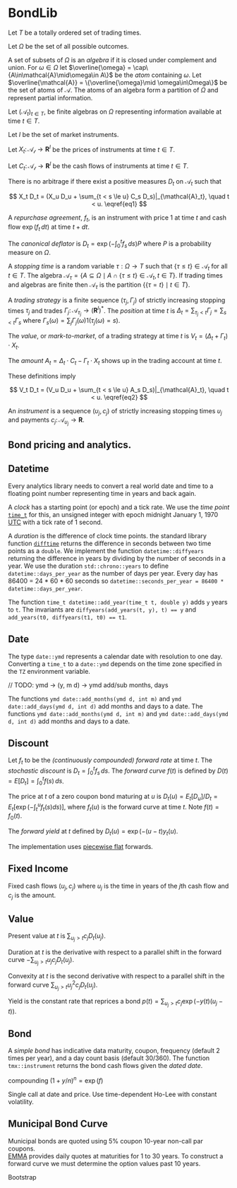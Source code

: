 # BondLib

Let $T$ be a totally ordered set of trading times.

Let $\Omega$ be the set of all possible outcomes. 

A set of subsets of $\Omega$ is an _algebra_ if it is closed under complement and union.
For $\omega\in\Omega$ let $`\overline{\omega} = \cap\{A\in\mathcal{A}\mid\omega\in A\}`$ be the _atom_ containing $\omega$.
Let $`\overline{\mathcal{A}} = \{\overline{\omega}\mid \omega\in\Omega\}`$ be the set of atoms of $\mathcal{A}$.
The atoms of an algebra form a partition of $\Omega$ and represent partial information.

Let $`(\mathcal{A}_t)_{t\in T}`$, be finite algebras on $\Omega$ representing information available at time $t\in T$.

Let $I$ be the set of market instruments.

Let $X_t\colon\mathcal{A_t}\to\boldsymbol{R}^I$ be the prices of instruments at time $t\in T$.

Let $C_t\colon\mathcal{A_t}\to\boldsymbol{R}^I$ be the cash flows of instruments at time $t\in T$.

There is no arbitrage if there exist a positive measures $D_t$ on $\mathcal{A}_t$ such that

$$
X_t D_t = (X_u D_u + \sum_{t < s \le u} C_s D_s)|_{\mathcal{A}_t}, \quad t < u. \eqref{eq1}
$$

A _repurchase agreement_, $f_t$, is an instrument with price $1$ at time $t$ and cash flow $\exp(f_t\,dt)$ at time $t+dt$.

The _canonical deflator_ is $D_t = \exp(-\int_0^t f_s\,ds)P$ where $P$ is a probability measure on $\Omega$.

A _stopping time_ is a random variable $\tau:\Omega\to T$ such that $`\{\tau \le t\} \in \mathcal{A}_t`$ for all $t\in T$.
The algebra $`\mathcal{A}_\tau = \{A\subseteq\Omega\mid A\cap\{\tau \le t\}\in\mathcal{A}_t, t\in T\}`$.
If trading times and algebras are finite then $\mathcal{A}_\tau$ is the partition
$`\{\{\tau = t\}\mid t\in T\}`$.

A _trading strategy_ is a finite sequence $(\tau_j, \Gamma_j)$ of strictly increasing stopping times $\tau_j$
and trades $\Gamma_j\colon\mathcal{A}_{\tau_j}\to(\boldsymbol{R}^I)^*$.
The _position_ at time $t$ is $`\Delta_t = \sum_{\tau_j < t} \Gamma_j = \sum_{s < t} \Gamma_s`$
where $`\Gamma_s(\omega) = \sum_j \Gamma_j(\omega)1(\tau_j(\omega) = s)`$.

The _value_, or _mark-to-market_, of a trading strategy at time $t$ is $V_t = (\Delta_t + \Gamma_t)\cdot X_t$.

The _amount_ $`A_t = \Delta_t\cdot C_t - \Gamma_t\cdot X_t`$ shows up in the trading account at time $t$.

These definitions imply

$$
V_t D_t = (V_u D_u + \sum_{t < s \le u} A_s D_s)|_{\mathcal{A}_t}, \quad t < u. \eqref{eq2}
$$

An _instrument_ is a sequence $(\upsilon_j, c_j)$ of strictly increasing stopping times $\upsilon_j$ and payments 
$`c_j\colon\mathcal{A}_{\upsilon_j}\to\boldsymbol{R}`$.

## Bond pricing and analytics.

## Datetime

Every analytics library needs to convert a real world date and time
to a floating point number representing time in years and back again. 

A _clock_ has a starting point (or epoch) and a tick rate.
We use the _time point_ [`time_t`](https://en.cppreference.com/w/c/chrono/time_t) for this,
an unsigned integer with epoch midnight January 1, 1970 
[UTC](https://www.ipses.com/eng/in-depth-analysis/standard-of-time-definition/)
with a tick rate of 1 second.

A _duration_ is the difference of clock time points.
the standard library function 
[`difftime`](https://en.cppreference.com/w/c/chrono/difftime)
returns the difference in seconds between two time points as a `double`.
We implement the function `datetime::diffyears` returning the difference
in years by dividing by the number of seconds in a year.
We use the duration `std::chrono::years` to define `datetime::days_per_year`
as the number of days per year. Every day has 86400 = 24 * 60 * 60 seconds
so `datetime::seconds_per_year = 86400 * datetime::days_per_year`.

The function `time_t datetime::add_year(time_t t, double y)` adds `y` years to `t`.
The invariants are `diffyears(add_years(t, y), t) == y`
and `add_years(t0, diffyears(t1, t0) == t1`.

## Date

The type `date::ymd` represents a calendar date with resolution to one day.
Converting a `time_t` to a `date::ymd` depends on the time zone specified
in the `TZ` environment variable. 

// TODO: 
ymd -> (y, m d) -> ymd
add/sub months, days

The functions `ymd date::add_months(ymd d, int m)` and
`ymd date::add_days(ymd d, int d)` add months and days to a date.
The functions `ymd date::add_months(ymd d, int m)` and
`ymd date::add_days(ymd d, int d)` add months and days to a date.

## Discount 

Let $f_t$ to be the _(continuously compounded) forward rate_ at time $t$.
The _stochastic discount_ is $D_t = \int_0^t f_s\,ds$.
The _forward curve_ $f(t)$ is defined by $D(t) = E[D_t] = \int_0^t f(s)\,ds$.

The price at $t$ of a zero coupon bond maturing at $u$ is 
$D_t(u) = E_t[D_u]/D_t = E_t[\exp(-\int_t^u f_t(s) ds)]$,
where $f_t(u)$ is the forward curve at time $t$. Note $f(t) = f_0(t)$.

The _forward yield_ at $t$ defined by $D_t(u) = \exp(-(u - t)y_t(u)$.

The implementation uses [piecewise flat](tmx_pwflat.h) forwards.

## Fixed Income

Fixed cash flows $(u_j, c_j)$ where $u_j$ is the time in years
of the $j$th cash flow and $c_j$ is the amount.

## Value

Present value at $t$ is $\sum_{u_j > t} c_j D_t(u_j)$.

Duration at $t$ is the derivative with respect to a parallel shift 
in the forward curve $-\sum_{u_j > t} u_j c_j D_t(u_j)$.

Convexity at $t$ is the second derivative with respect to a parallel shift 
in the forward curve $\sum_{u_j > t} u_j^2 c_j D_t(u_j)$.

Yield is the constant rate that reprices a bond $p(t) = \sum_{u_j > t} c_j \exp(-y(t) (u_j - t))$.

## Bond

A _simple bond_ has indicative data maturity, coupon, frequency (default 2 times per year), and a
day count basis (default 30/360).
The function `tmx::instrument` returns the bond cash flows given the _dated date_.

compounding $(1 + y/n)^n = \exp(f)$

Single call at date and price. Use time-dependent Ho-Lee with constant volatility. 

## Municipal Bond Curve

Municipal bonds are quoted using 5% coupon 10-year non-call par coupons.  
[EMMA](https://emma.msrb.org/ToolsAndResources/ICEYieldCurve?daily=False)
provides daily quotes at maturities for 1 to 30 years.
To construct a forward curve we must determine the option values past 10 years.

Bootstrap  


